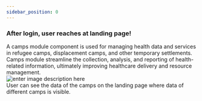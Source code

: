 ```yaml
---
sidebar_position: 0
---
```




### After login, user reaches at landing page!

A camps module component is used for managing health data and services in
refugee camps, displacement camps, and other temporary settlements. Camps
module streamline the collection, analysis, and reporting of health-related
information, ultimately improving healthcare delivery and resource management.  
![enter image description
here](https://res.cloudinary.com/teleopdassets/image/upload/v1717574121/camps_landing_page_ghkmln.png)  
User can see the data of the camps on the landing page where data of different
camps is visible.
